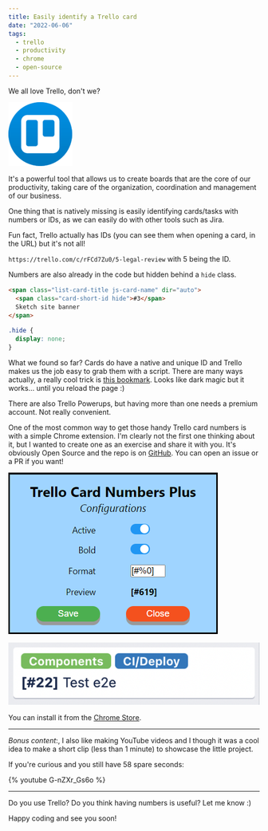 ```yaml
---
title: Easily identify a Trello card
date: "2022-06-06"
tags:
  - trello
  - productivity
  - chrome
  - open-source
---
```


We all love Trello, don't we?

![Trello Logo](./trello-logo.png)

It's a powerful tool that allows us to create boards that are the core of our productivity, taking care of the organization, coordination and management of our business.

One thing that is natively missing is easily identifying cards/tasks with numbers or IDs, as we can easily do with other tools such as Jira.

Fun fact, Trello actually has IDs (you can see them when opening a card, in the URL) but it's not all!

`https://trello.com/c/rFCd7Zu0/5-legal-review` with 5 being the ID.

Numbers are also already in the code but hidden behind a `hide` class.

```html
<span class="list-card-title js-card-name" dir="auto">
  <span class="card-short-id hide">#3</span>
  Sketch site banner
</span>
```

```css
.hide {
  display: none;
}
```

What we found so far? Cards do have a native and unique ID and Trello makes us the job easy to grab them with a script. There are many ways actually, a really cool trick is [this bookmark](<http://www.trello.org/bookmarklet.html?name=Show+Card+Numbers&desc=Show+card+numbers+on+the+front+of+the+card&js=(function()%7B$(%22.card-short-id%22).removeClass(%22hide%22)%7D)()>).
Looks like dark magic but it works... until you reload the page :)

There are also Trello Powerups, but having more than one needs a premium account. Not really convenient.

One of the most common way to get those handy Trello card numbers is with a simple Chrome extension. I'm clearly not the first one thinking about it, but I wanted to create one as an exercise and share it with you. It's obviously Open Source and the repo is on [GitHub](https://github.com/Balastrong/trello-card-numbers-plus). You can open an issue or a PR if you want!

![Extension Settings](./tcnp-settings.png)

![Card with Number](./tcnp-preview.png)

You can install it from the [Chrome Store](https://chrome.google.com/webstore/detail/trello-card-numbers-plus/ncibjlmfhjcjnphnpphgphbflpdpliei).

---

_Bonus content_:, I also like making YouTube videos and I though it was a cool idea to make a short clip (less than 1 minute) to showcase the little project.

If you're curious and you still have 58 spare seconds:

{% youtube G-nZXr_Gs6o %}

---

Do you use Trello? Do you think having numbers is useful? Let me know :)

Happy coding and see you soon!
